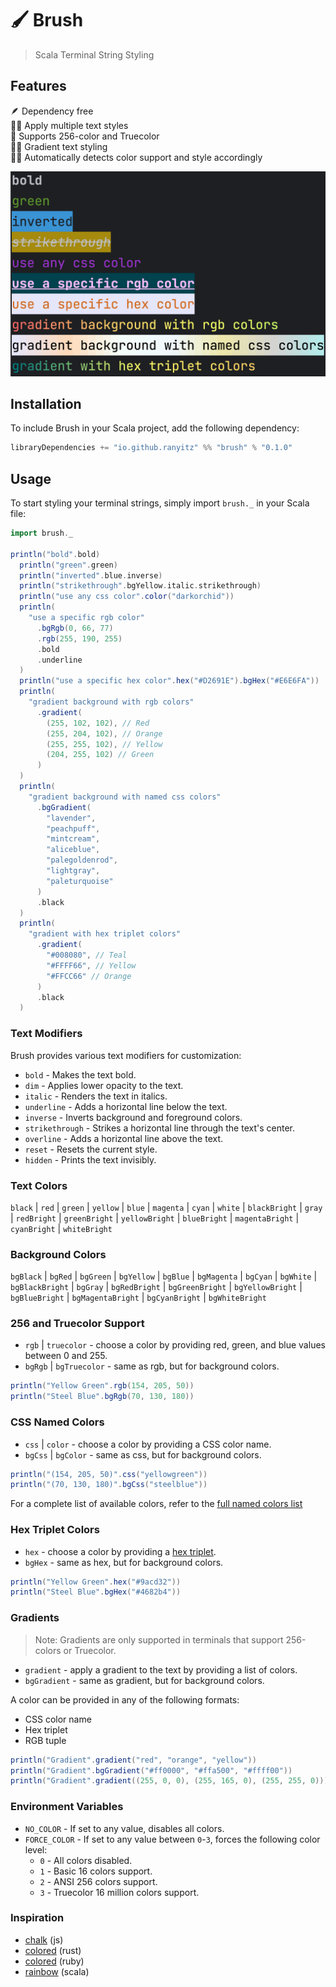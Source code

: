 # 🖌️ Brush

> Scala Terminal String Styling

## Features
🪶 Dependency free<br/>
🤹‍♂️ Apply multiple text styles<br/>
🎨 Supports 256-color and Truecolor<br/>
🏳️‍🌈 Gradient text styling<br/>
🕵️‍♂️ Automatically detects color support and style accordingly<br/>

![brush](assets/brush.png)

## Installation
To include Brush in your Scala project, add the following dependency:

```scala
libraryDependencies += "io.github.ranyitz" %% "brush" % "0.1.0"
```

## Usage
To start styling your terminal strings, simply import `brush._` in your Scala file:

```scala
import brush._
 
println("bold".bold)
  println("green".green)
  println("inverted".blue.inverse)
  println("strikethrough".bgYellow.italic.strikethrough)
  println("use any css color".color("darkorchid"))
  println(
    "use a specific rgb color"
      .bgRgb(0, 66, 77)
      .rgb(255, 190, 255)
      .bold
      .underline
  )
  println("use a specific hex color".hex("#D2691E").bgHex("#E6E6FA"))
  println(
    "gradient background with rgb colors"
      .gradient(
        (255, 102, 102), // Red
        (255, 204, 102), // Orange
        (255, 255, 102), // Yellow
        (204, 255, 102) // Green
      )
  )
  println(
    "gradient background with named css colors"
      .bgGradient(
        "lavender",
        "peachpuff",
        "mintcream",
        "aliceblue",
        "palegoldenrod",
        "lightgray",
        "paleturquoise"
      )
      .black
  )
  println(
    "gradient with hex triplet colors"
      .gradient(
        "#008080", // Teal
        "#FFFF66", // Yellow
        "#FFCC66" // Orange
      )
      .black
  )
```

### Text Modifiers
Brush provides various text modifiers for customization:

* `bold` - Makes the text bold.
* `dim` - Applies lower opacity to the text.
* `italic` - Renders the text in italics.
* `underline` - Adds a horizontal line below the text.
* `inverse` - Inverts background and foreground colors.
* `strikethrough` - Strikes a horizontal line through the text's center.
* `overline` - Adds a horizontal line above the text.
* `reset` - Resets the current style.
* `hidden` - Prints the text invisibly.

### Text Colors

`black` | `red` | `green` | `yellow` | `blue` | `magenta` | `cyan` | `white` | `blackBright` | `gray` | `redBright` | `greenBright` | `yellowBright` | `blueBright` | `magentaBright` | `cyanBright` | `whiteBright`

### Background Colors

`bgBlack` | `bgRed` | `bgGreen` | `bgYellow` | `bgBlue` | `bgMagenta` | `bgCyan` | `bgWhite` | `bgBlackBright` | `bgGray` | `bgRedBright` | `bgGreenBright` | `bgYellowBright` | `bgBlueBright` | `bgMagentaBright` | `bgCyanBright` | `bgWhiteBright`

### 256 and Truecolor Support

* `rgb` | `truecolor` - choose a color by providing red, green, and blue values between 0 and 255.
* `bgRgb` | `bgTruecolor` - same as rgb, but for background colors.

```scala
println("Yellow Green".rgb(154, 205, 50))
println("Steel Blue".bgRgb(70, 130, 180))
```

### CSS Named Colors

* `css` | `color` - choose a color by providing a CSS color name.
* `bgCss` | `bgColor` - same as css, but for background colors.

```scala
println("(154, 205, 50)".css("yellowgreen"))
println("(70, 130, 180)".bgCss("steelblue"))
```

For a complete list of available colors, refer to the [full named colors list](https://developer.mozilla.org/en-US/docs/Web/CSS/named-color)

### Hex Triplet Colors

* `hex` - choose a color by providing a [hex triplet](https://en.wikipedia.org/wiki/Web_colors#Hex_triplet).
* `bgHex` - same as hex, but for background colors.

```scala
println("Yellow Green".hex("#9acd32"))
println("Steel Blue".bgHex("#4682b4"))
```

### Gradients
> Note: Gradients are only supported in terminals that support 256-colors or Truecolor.

* `gradient` - apply a gradient to the text by providing a list of colors.
* `bgGradient` - same as gradient, but for background colors.

A color can be provided in any of the following formats:
* CSS color name
* Hex triplet
* RGB tuple

```scala
println("Gradient".gradient("red", "orange", "yellow"))
println("Gradient".bgGradient("#ff0000", "#ffa500", "#ffff00"))
println("Gradient".gradient((255, 0, 0), (255, 165, 0), (255, 255, 0)))
```

### Environment Variables
* `NO_COLOR` - If set to any value, disables all colors.
* `FORCE_COLOR` - If set to any value between `0`-`3`, forces the following color level:
    - `0` - All colors disabled.
    - `1` - Basic 16 colors support.
    - `2` - ANSI 256 colors support.
    - `3` - Truecolor 16 million colors support.

### Inspiration
* [chalk](https://github.com/chalk/chalk) (js)
* [colored](https://github.com/colored-rs/colored) (rust)
* [colored](https://github.com/defunkt/colored) (ruby)
* [rainbow](https://github.com/ktoso/scala-rainbow) (scala)
